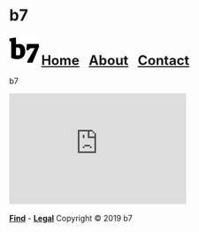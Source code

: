# b7
<img alt="b7" width="54" height="54" src="b7.svg"> <strong><font size="5"><a href="https://b7.github.io">Home</a> &nbsp; <a href="https://b7.github.io/about">About</a> &nbsp; <a href="https://b7.github.io/contact">Contact</a></font></strong>

b7
<iframe width="320" height="200" src="https://www.youtube.com/embed/DommbCSz5V4" frameborder="0" allow="accelerometer; autoplay; encrypted-media; gyroscope; picture-in-picture" allowfullscreen></iframe>

<strong><a href="https://b7.github.io/find">Find</a></strong> - <strong><a href="https://b7.github.io/legal">Legal</a></strong> Copyright © 2019 b7
